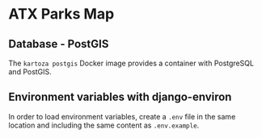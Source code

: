 # ATX Parks Map

## Database - PostGIS

The `kartoza postgis` Docker image provides a container with PostgreSQL and PostGIS. 

## Environment variables with django-environ

In order to load environment variables, create a `.env` file in the same location and including the same content as `.env.example`.